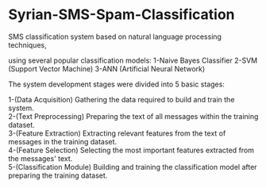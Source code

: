 # Syrian-SMS-Spam-Classification
SMS classification system based on natural language processing techniques,

using several popular classification models:
  1-Naive Bayes Classifier
  2-SVM (Support Vector Machine)
  3-ANN (Artificial Neural Network)

The system development stages were divided into 5 basic stages:

  1-(Data Acquisition) Gathering the data required to build and train the system.  
  2-(Text Preprocessing) Preparing the text of all messages within the training dataset.  
  3-(Feature Extraction) Extracting relevant features from the text of messages in the training dataset.  
  4-(Feature Selection) Selecting the most important features extracted from the messages' text.  
  5-(Classification Module) Building and training the classification model after preparing the training dataset.
